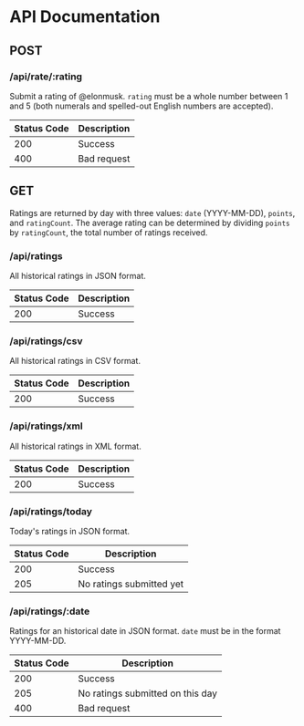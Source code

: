 # API Documentation

## POST

### /api/rate/:rating

Submit a rating of @elonmusk. `rating` must be a whole number between 1 and 5 (both numerals and spelled-out English numbers are accepted).

Status Code | Description
----------- | -----------
200         | Success
400         | Bad request

## GET

Ratings are returned by day with three values: `date` (YYYY-MM-DD), `points`, and `ratingCount`. The average rating can be determined by dividing `points` by `ratingCount`, the total number of ratings received.

### /api/ratings

All historical ratings in JSON format.

Status Code | Description
----------- | -----------
200         | Success

### /api/ratings/csv

All historical ratings in CSV format.

Status Code | Description
----------- | -----------
200         | Success

### /api/ratings/xml

All historical ratings in XML format.

Status Code | Description
----------- | -----------
200         | Success

### /api/ratings/today

Today's ratings in JSON format.

Status Code | Description
----------- | -----------
200         | Success
205         | No ratings submitted yet

### /api/ratings/:date

Ratings for an historical date in JSON format. `date` must be in the format YYYY-MM-DD.

Status Code | Description
----------- | -----------
200         | Success
205         | No ratings submitted on this day
400         | Bad request
